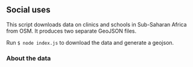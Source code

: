 ## Social uses
This script downloads data on clinics and schools in Sub-Saharan Africa from OSM. It produces two separate GeoJSON files.

Run `$ node index.js` to download the data and generate a geojson.

### About the data
